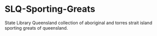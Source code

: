 # SLQ-Sporting-Greats
State Library Queensland collection of aboriginal and torres strait island sporting greats of queensland.
